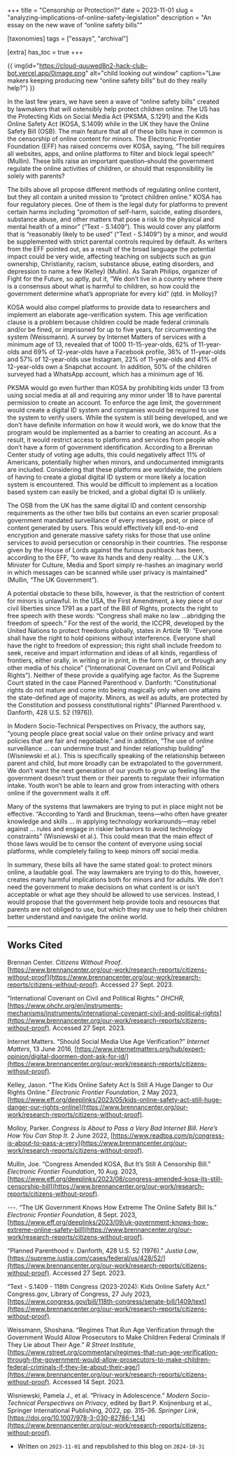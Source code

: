 +++
title = "Censorship or Protection?"
date = 2023-11-01
slug = "analyzing-implications-of-online-safety-legislation"
description = "An essay on the new wave of  “online safety bills”"

[taxonomies]
tags = ["essays", "archival"]

[extra]
has_toc = true
+++

<!-- more -->

{{ img(id="https://cloud-quuwed8n2-hack-club-bot.vercel.app/0image.png" alt="child looking out window" caption="Law makers keeping producing new “online safety bills” but do they really help?") }}

In the last few years, we have seen a wave of “online safety bills” created by lawmakers that will ostensibly help protect children online. The US has the Protecting Kids on Social Media Act (PKSMA, S.1291) and the Kids Online Safety Act (KOSA, S.1409) while in the UK they have the Online Safety Bill (OSB). The main feature that all of these bills have in common is the censorship of online content for minors. The Electronic Frontier Foundation (EFF) has raised concerns over KOSA, saying, “The bill requires all websites, apps, and online platforms to filter and block legal speech” (Mullin). These bills raise an important question–should the government regulate the online activities of children, or should that responsibility lie solely with parents?

The bills above all propose different methods of regulating online content, but they all contain a united mission to “protect children online.” KOSA has four regulatory pieces. One of them is the legal duty for platforms to prevent certain harms including “promotion of self-harm, suicide, eating disorders, substance abuse, and other matters that pose a risk to the physical and mental health of a minor” (“Text - S.1409”). This would cover any platform that is “reasonably likely to be used” (“Text - S.1409”) by a minor, and would be supplemented with strict parental controls required by default. As writers from the EFF pointed out, as a result of the broad language the potential impact could be very wide, affecting teaching on subjects such as gun ownership, Christianity, racism, substance abuse, eating disorders, and depression to name a few (Kelley) (Mullin). As Sarah Philips, organizer of Fight for the Future, so aptly, put it, “We don’t live in a country where there is a consensus about what is harmful to children, so how could the government determine what’s appropriate for every kid” (qtd. in Molloy)?

KOSA would also compel platforms to provide data to researchers and implement an elaborate age-verification system. This age verification clause is a problem because children could be made federal criminals and/or be fined, or imprisoned for up to five years, for circumventing the system (Weissmann). A survey by Internet Matters of services with a minimum age of 13, revealed that of 1000 11-15-year-olds, 62% of 11-year-olds and 69% of 12-year-olds have a Facebook profile, 36% of 11-year-olds and 57% of 12-year-olds use Instagram, 22% of 11-year-olds and 41% of 12-year-olds own a Snapchat account. In addition, 50% of the children surveyed had a WhatsApp account, which has a minimum age of 16.

PKSMA would go even further than KOSA by prohibiting kids under 13 from using social media at all and requiring any minor under 18 to have parental permission to create an account. To enforce the age limit, the government would create a digital ID system and companies would be required to use the system to verify users. While the system is still being developed, and we don’t have definite information on how it would work, we do know that the program would be implemented as a barrier to creating an account. As a result, it would restrict access to platforms and services from people who don’t have a form of government identification. According to a Brennan Center study of voting age adults, this could negatively affect 11% of Americans, potentially higher when minors, and undocumented immigrants are included. Considering that these platforms are worldwide, the problem of having to create a global digital ID system or more likely a location system is encountered. This would be difficult to implement as a location based system can easily be tricked, and a global digital ID is unlikely.

The OSB from the UK has the same digital ID and content censorship requirements as the other two bills but contains an even scarier proposal: government mandated surveillance of every message, post, or piece of content generated by users. This would effectively kill end-to-end encryption and generate massive safety risks for those that use online services to avoid persecution or censorship in their countries. The response given by the House of Lords against the furious pushback has been, according to the EFF, “to wave its hands and deny reality. … the U.K.’s Minister for Culture, Media and Sport simply re-hashes an imaginary world in which messages can be scanned while user privacy is maintained” (Mullin, “The UK Government”).

A potential obstacle to these bills, however, is that the restriction of content for minors is unlawful. In the USA, the First Amendment, a key piece of our civil liberties since 1791 as a part of the Bill of Rights, protects the right to free speech with these words: “Congress shall make no law …abridging the freedom of speech.” For the rest of the world, the ICCPR, developed by the United Nations to protect freedoms globally, states in Article 19: “Everyone shall have the right to hold opinions without interference. Everyone shall have the right to freedom of expression; this right shall include freedom to seek, receive and impart information and ideas of all kinds, regardless of frontiers, either orally, in writing or in print, in the form of art, or through any other media of his choice” (“International Covenant on Civil and Political Rights”). Neither of these provide a qualifying age factor. As the Supreme Court stated in the case Planned Parenthood v. Danforth: “Constitutional rights do not mature and come into being magically only when one attains the state-defined age of majority. Minors, as well as adults, are protected by the Constitution and possess constitutional rights” (Planned Parenthood v. Danforth, 428 U.S. 52 (1976)).

In Modern Socio-Technical Perspectives on Privacy, the authors say, “young people place great social value on their online privacy and want policies that are fair and negotiable.” and in addition, “The use of online surveillance … can undermine trust and hinder relationship building” (Wisniewski et al.). This is specifically speaking of the relationship between parent and child, but more broadly can be extrapolated to the government. We don’t want the next generation of our youth to grow up feeling like the government doesn’t trust them or their parents to regulate their information intake. Youth won’t be able to learn and grow from interacting with others online if the government walls it off.

Many of the systems that lawmakers are trying to put in place might not be effective. “According to Yardi and Bruckman, teens—who often have greater knowledge and skills … in applying technology workarounds—may rebel against … rules and engage in riskier behaviors to avoid technology constraints” (Wisniewski et al.). This could mean that the main effect of those laws would be to censor the content of everyone using social platforms, while completely failing to keep minors off social media.

In summary, these bills all have the same stated goal: to protect minors online, a laudable goal. The way lawmakers are trying to do this, however, creates many harmful implications both for minors and for adults. We don’t need the government to make decisions on what content is or isn’t acceptable or what age they should be allowed to use services. Instead, I would propose that the government help provide tools and resources that parents are not obliged to use, but which they may use to help their children better understand and navigate the online world.

---

## Works Cited

Brennan Center. _Citizens Without Proof_. [https://www.brennancenter.org/our-work/research-reports/citizens-without-proof](https://www.brennancenter.org/our-work/research-reports/citizens-without-proof). Accessed 27 Sept. 2023.

“International Covenant on Civil and Political Rights.” _OHCHR_, [](https://www.ohchr.org/en/instruments-mechanisms/instruments/international-covenant-civil-and-political-rights)[https://www.ohchr.org/en/instruments-mechanisms/instruments/international-covenant-civil-and-political-rights](https://www.brennancenter.org/our-work/research-reports/citizens-without-proof). Accessed 27 Sept. 2023.

Internet Matters. “Should Social Media Use Age Verification?” _Internet Matters_, 13 June 2016, [](https://www.internetmatters.org/hub/expert-opinion/digital-doormen-dont-ask-for-id/)[https://www.internetmatters.org/hub/expert-opinion/digital-doormen-dont-ask-for-id/](https://www.brennancenter.org/our-work/research-reports/citizens-without-proof).

Kelley, Jason. “The Kids Online Safety Act Is Still A Huge Danger to Our Rights Online.” _Electronic Frontier Foundation_, 2 May 2023, [](https://www.eff.org/deeplinks/2023/05/kids-online-safety-act-still-huge-danger-our-rights-online)[https://www.eff.org/deeplinks/2023/05/kids-online-safety-act-still-huge-danger-our-rights-online](https://www.brennancenter.org/our-work/research-reports/citizens-without-proof).

Molloy, Parker. _Congress Is About to Pass a Very Bad Internet Bill. Here’s How You Can Stop It._ 2 June 2022, [](https://www.readtpa.com/p/congress-is-about-to-pass-a-very)[https://www.readtpa.com/p/congress-is-about-to-pass-a-very](https://www.brennancenter.org/our-work/research-reports/citizens-without-proof).

Mullin, Joe. “Congress Amended KOSA, But It’s Still A Censorship Bill.” _Electronic Frontier Foundation_, 10 Aug. 2023, [](https://www.eff.org/deeplinks/2023/08/congress-amended-kosa-its-still-censorship-bill)[https://www.eff.org/deeplinks/2023/08/congress-amended-kosa-its-still-censorship-bill](https://www.brennancenter.org/our-work/research-reports/citizens-without-proof).

\---. “The UK Government Knows How Extreme The Online Safety Bill Is.” _Electronic Frontier Foundation_, 8 Sept. 2023, [](https://www.eff.org/deeplinks/2023/09/uk-government-knows-how-extreme-online-safety-bill)[https://www.eff.org/deeplinks/2023/09/uk-government-knows-how-extreme-online-safety-bill](https://www.brennancenter.org/our-work/research-reports/citizens-without-proof).

“Planned Parenthood v. Danforth, 428 U.S. 52 (1976).” _Justia Law_, [](https://supreme.justia.com/cases/federal/us/428/52/)[https://supreme.justia.com/cases/federal/us/428/52/](https://www.brennancenter.org/our-work/research-reports/citizens-without-proof). Accessed 27 Sept. 2023.

“Text - S.1409 - 118th Congress (2023-2024): Kids Online Safety Act.” Congress.gov, Library of Congress, 27 July 2023, [https://www.congress.gov/bill/118th-congress/senate-bill/1409/text](https://www.brennancenter.org/our-work/research-reports/citizens-without-proof).

Weissmann, Shoshana. “Regimes That Run Age Verification through the Government Would Allow Prosecutors to Make Children Federal Criminals If They Lie about Their Age.” _R Street Institute_, [](https://www.rstreet.org/commentary/regimes-that-run-age-verification-through-the-government-would-allow-prosecutors-to-make-children-federal-criminals-if-they-lie-about-their-age/)[https://www.rstreet.org/commentary/regimes-that-run-age-verification-through-the-government-would-allow-prosecutors-to-make-children-federal-criminals-if-they-lie-about-their-age/](https://www.brennancenter.org/our-work/research-reports/citizens-without-proof). Accessed 14 Sept. 2023.

Wisniewski, Pamela J., et al. “Privacy in Adolescence.” _Modern Socio-Technical Perspectives on Privacy_, edited by Bart P. Knijnenburg et al., Springer International Publishing, 2022, pp. 315–36. _Springer Link_, [](https://doi.org/10.1007/978-3-030-82786-1_14)[https://doi.org/10.1007/978-3-030-82786-1_14](https://www.brennancenter.org/our-work/research-reports/citizens-without-proof).

* Written on `2023-11-01` and republished to this blog on `2024-10-31`
